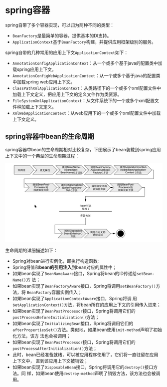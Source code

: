 
# spring容器

spring自带了多个容器实现，可以归为两种不同的类型：

- `BeanFactory`是最简单的容器，提供基本的DI支持。
- `ApplicationContext`基于`BeanFactory`构建，并提供应用框架级别的服务。

spring自带的几种常用的应用上下文`ApplicationContext`如下：

- `AnnotationConfigApplicationContext`：从一个或多个基于java的配置类中加载spring应用上下文。
- `AnnotationConfigWebApplicationContext`：从一个或多个基于java的配置类中加载spring web应用上下文。
- `ClassPathXmlApplicationContext`：从类路径下的一个或多个xml配置文件中加载上下文定义，把应用上下文的定义文件作为类资源。
- `FileSystemXmlApplicationContext`：从文件系统下的一个或多个xml配置文件种加载上下文定义。
- `XmlWebApplicationContext`：从web应用下的一个或多个xml配置文件中加载上下文定义。

## spring容器中bean的生命周期

spring容器中bean的生命周期相对比较复杂，下图展示了bean装载到spring应用上下文中的一个典型的生命周期过程：

![spring容器中bean的生命周期](resources/bean_life.jpg)

生命周期的详细描述如下：

- Spring对bean进行实例化，即执行构造函数;
- Spring将值和**bean的引用注入**到bean对应的属性中； 
- 如果bean实现了`BeanNameAware`接口，Spring将bean的ID传递给`setBean-Name()`方 法； 
- 如果bean实现了`BeanFactoryAware`接口，Spring将调用`setBeanFactory()`方法，将 `BeanFactory`容器实例传入；
- 如果bean实现了`ApplicationContextAware`接口，Spring将调 用s`etApplicationContext()方`法，将bean所在的应用上下文的引用传入进来；
- 如果bean实现了`BeanPostProcessor`接口，Spring将调用它们的`postProcessBeforeInitialization()`方法；
- 如果bean实现了`InitializingBean`接口，Spring将调用它们的`afterPropertiesSet()`方法。类似地，如果bean使用`init-method`声明了初始化方法，该方 法也会被调用；
- 如果bean实现了`BeanPostProcessor`接口，Spring将调用它们的`postProcessAfterInitialization()`方法；
- 此时，bean已经准备就绪，可以被应用程序使用了，它们将一直驻留在应用上下文中， 直到该应用上下文被销毁；
- 如果bean实现了`DisposableBean`接口，Spring将调用它的`destroy()`接口方法。同 样，如果bean使用`destroy-method`声明了销毁方法，该方法也会被调用。